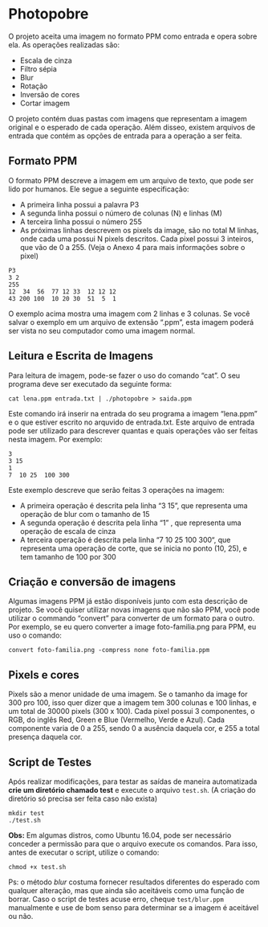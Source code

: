 # Photopobre
O projeto aceita uma imagem no formato PPM como entrada e opera sobre ela.
As operações realizadas são:
- Escala de cinza
- Filtro sépia
- Blur
- Rotação
- Inversão de cores
- Cortar imagem

O projeto contém duas pastas com imagens que representam a imagem original e o
esperado de cada operação. Além disseo, existem arquivos de entrada que contém
as opções de entrada para a operação a ser feita.

Formato PPM
------
O formato PPM descreve a imagem em um arquivo de texto,
que pode ser lido por humanos. Ele segue a seguinte especificação:
- A primeira linha possui a palavra P3
- A segunda linha possui o número de colunas (N) e linhas (M)
- A terceira linha possui o número 255
- As próximas linhas descrevem os pixels da image, são no total M linhas,
  onde cada uma possui N pixels descritos. Cada pixel possui 3 inteiros,
  que vão de 0 a 255. (Veja o Anexo 4 para mais informações sobre o pixel)

```
P3
3 2
255
12  34  56  77 12 33  12 12 12
43 200 100  10 20 30  51  5  1
```

O exemplo acima mostra uma imagem com 2 linhas e 3 colunas.
Se você salvar o exemplo em um arquivo de extensão “.ppm”,
esta imagem poderá ser vista no seu computador como uma imagem normal.


Leitura e Escrita de Imagens
------
Para leitura de imagem, pode-se fazer o uso do comando “cat”.
O seu programa deve ser executado da seguinte forma:

```
cat lena.ppm entrada.txt | ./photopobre > saida.ppm
```
Este comando irá inserir na entrada do seu programa a imagem “lena.ppm”
e o que estiver escrito no arquvido de entrada.txt.
Este arquivo de entrada pode ser utilizado para descrever quantas e quais
operações vão ser feitas nesta imagem. Por exemplo:

```
3
3 15
1
7  10 25  100 300
```

Este exemplo descreve que serão feitas 3 operações na imagem:
- A primeira operação é descrita pela linha “3 15”,
  que representa uma operação de blur com o tamanho de 15
- A segunda operação é descrita pela linha “1” ,
  que representa uma operação de escala de cinza
- A terceira operação é descrita pela linha “7  10 25  100 300“,
  que representa uma operação de corte, que se inicia no ponto (10, 25),
 e tem tamanho de 100 por 300


Criação e conversão de imagens
------
Algumas imagens PPM já estão disponíveis junto com esta descrição de projeto.
Se você quiser utilizar novas imagens que não são PPM,
você pode utilizar o commando “convert” para converter de um formato para o
outro.
Por exemplo, se eu quero converter a image foto-familia.png para PPM,
eu uso o comando:
```
convert foto-familia.png -compress none foto-familia.ppm
```

Pixels e cores
------
Pixels são a menor unidade de uma imagem.
Se o tamanho da image for 300 pro 100, isso quer dizer que a imagem tem
300 colunas e 100 linhas, e um total de 30000 pixels (300 x 100).
Cada pixel possui 3 componentes,
o RGB, do inglês Red, Green e Blue (Vermelho, Verde e Azul).
Cada componente varia de 0 a 255, sendo 0 a ausência daquela cor,
e 255 a total presença daquela cor.

Script de Testes
------
Após realizar modificações, para testar as saídas de maneira automatizada **crie um diretório chamado test** e execute o arquivo `test.sh`. (A criação do diretório só precisa ser feita caso não exista)

```
mkdir test
./test.sh
```

**Obs:** Em algumas distros, como Ubuntu 16.04, pode ser necessário conceder a permissão para que o arquivo execute os comandos. Para isso, antes de executar o script, utilize o comando:
```
chmod +x test.sh
```
Ps: o método *blur* costuma fornecer resultados diferentes do esperado com qualquer alteração, mas que ainda são aceitáveis como uma função de borrar. Caso o script de testes acuse erro, cheque `test/blur.ppm` manualmente e use de bom senso para determinar se a imagem é aceitável ou não.
